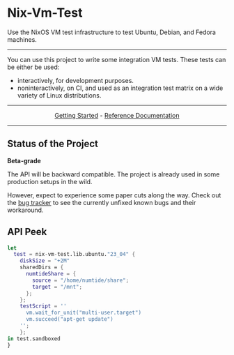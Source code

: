 # Nix-Vm-Test

Use the NixOS VM test infrastructure to test Ubuntu, Debian, and Fedora machines.

-----

You can use this project to write some integration VM tests. These tests can be either be used:

- interactively, for development purposes.
- noninteractively, on CI, and used as an integration test matrix on a wide variety of Linux distributions.

-----

<p align="center">
  <a href="doc/getting-started.md">Getting Started</a> - <a href="doc/reference.md">Reference Documentation</a>
</p>

-----

## Status of the Project

**Beta-grade**

The API will be backward compatible. The project is already used in some production setups in the wild.

However, expect to experience some paper cuts along the way. Check out the [bug tracker](https://github.com/numtide/nix-vm-test/issues) to see the currently unfixed known bugs and their workaround.

## API Peek

```nix
let
  test = nix-vm-test.lib.ubuntu."23_04" {
    diskSize = "+2M"
    sharedDirs = {
      numtideShare = {
        source = "/home/numtide/share";
        target = "/mnt";
      };
    };
    testScript = ''
      vm.wait_for_unit("multi-user.target")
      vm.succeed("apt-get update")
    '';
    };
in test.sandboxed
}
```
